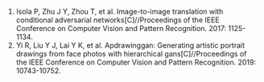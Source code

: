 <ol>
<li> Isola P, Zhu J Y, Zhou T, et al. Image-to-image translation with conditional adversarial networks[C]//Proceedings of the IEEE Conference on Computer Vision and Pattern Recognition. 2017: 1125-1134.
<li> Yi R, Liu Y J, Lai Y K, et al. Apdrawinggan: Generating artistic portrait drawings from face photos with hierarchical gans[C]//Proceedings of the IEEE Conference on Computer Vision and Pattern Recognition. 2019: 10743-10752.
</ol>
